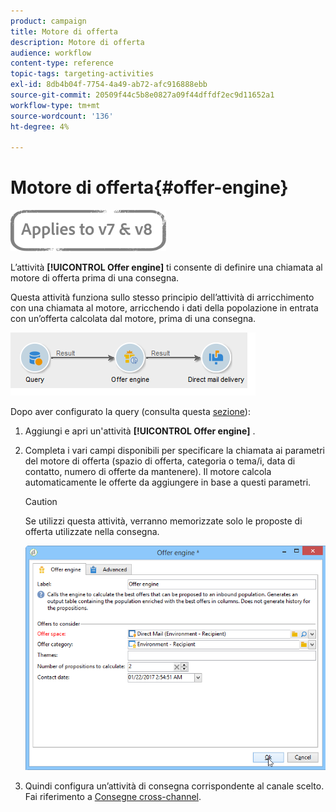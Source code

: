 ```yaml
---
product: campaign
title: Motore di offerta
description: Motore di offerta
audience: workflow
content-type: reference
topic-tags: targeting-activities
exl-id: 8db4b04f-7754-4a49-ab72-afc916888ebb
source-git-commit: 20509f44c5b8e0827a09f44dffdf2ec9d11652a1
workflow-type: tm+mt
source-wordcount: '136'
ht-degree: 4%

---
```


# Motore di offerta{#offer-engine}

![](../../assets/common.svg)

L’attività **[!UICONTROL Offer engine]** ti consente di definire una chiamata al motore di offerta prima di una consegna.

Questa attività funziona sullo stesso principio dell’attività di arricchimento con una chiamata al motore, arricchendo i dati della popolazione in entrata con un’offerta calcolata dal motore, prima di una consegna.

![](assets/int_offerengine_activity2.png)

Dopo aver configurato la query (consulta questa [sezione](query.md)):

1. Aggiungi e apri un&#39;attività **[!UICONTROL Offer engine]** .
1. Completa i vari campi disponibili per specificare la chiamata ai parametri del motore di offerta (spazio di offerta, categoria o tema/i, data di contatto, numero di offerte da mantenere). Il motore calcola automaticamente le offerte da aggiungere in base a questi parametri.

   >[!CAUTION]
   >
   >Se utilizzi questa attività, verranno memorizzate solo le proposte di offerta utilizzate nella consegna.

   ![](assets/int_offerengine_activity1.png)

1. Quindi configura un’attività di consegna corrispondente al canale scelto. Fai riferimento a [Consegne cross-channel](cross-channel-deliveries.md).
